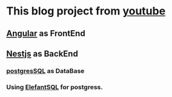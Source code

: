 # This blog project from [youtube](https://www.youtube.com/watch?v=5pFKw5iLL4s&list=PLVfq1luIZbSnytbsm2i8Ocf_hyUHTsqbZ&index=1)

## [Angular](https://angular.io/) as FrontEnd

## [Nestjs](https://nestjs.com/) as BackEnd

### [postgresSQL](https://www.postgresql.org/) as DataBase

### Using [ElefantSQL](https://www.elephantsql.com/) for postgress.
